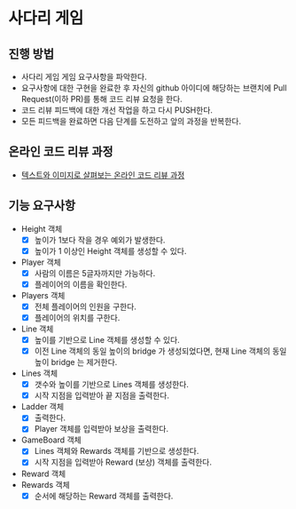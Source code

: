 # 사다리 게임
## 진행 방법
* 사다리 게임 게임 요구사항을 파악한다.
* 요구사항에 대한 구현을 완료한 후 자신의 github 아이디에 해당하는 브랜치에 Pull Request(이하 PR)를 통해 코드 리뷰 요청을 한다.
* 코드 리뷰 피드백에 대한 개선 작업을 하고 다시 PUSH한다.
* 모든 피드백을 완료하면 다음 단계를 도전하고 앞의 과정을 반복한다.

## 온라인 코드 리뷰 과정
* [텍스트와 이미지로 살펴보는 온라인 코드 리뷰 과정](https://github.com/nextstep-step/nextstep-docs/tree/master/codereview)

## 기능 요구사항 
- Height 객체 
  - [x] 높이가 1보다 작을 경우 예외가 발생한다.
  - [x] 높이가 1 이상인 Height 객체를 생성할 수 있다.
- Player 객체 
  - [x] 사람의 이름은 5글자까지만 가능하다.
  - [x] 플레이어의 이름을 확인한다.
- Players 객체 
  - [x] 전체 플레이어의 인원을 구한다.
  - [x] 플레이어의 위치를 구한다. 
- Line 객체 
  - [x] 높이를 기반으로 Line 객체를 생성할 수 있다.
  - [x] 이전 Line 객체의 동일 높이의 bridge 가 생성되었다면, 현재 Line 객체의 동일 높이 bridge 는 제거한다.
- Lines 객체 
  - [x] 갯수와 높이를 기반으로 Lines 객체를 생성한다.
  - [x] 시작 지점을 입력받아 끝 지점을 출력한다. 
- Ladder 객체 
  - [x] 출력한다. 
  - [x] Player 객체를 입력받아 보상을 출력한다.
- GameBoard 객체 
  - [x] Lines 객체와 Rewards 객체를 기반으로 생성한다.
  - [x] 시작 지점을 입력받아 Reward (보상) 객체를 출력한다.
- Reward 객체 
- Rewards 객체 
  - [x] 순서에 해당하는 Reward 객체를 출력한다. 